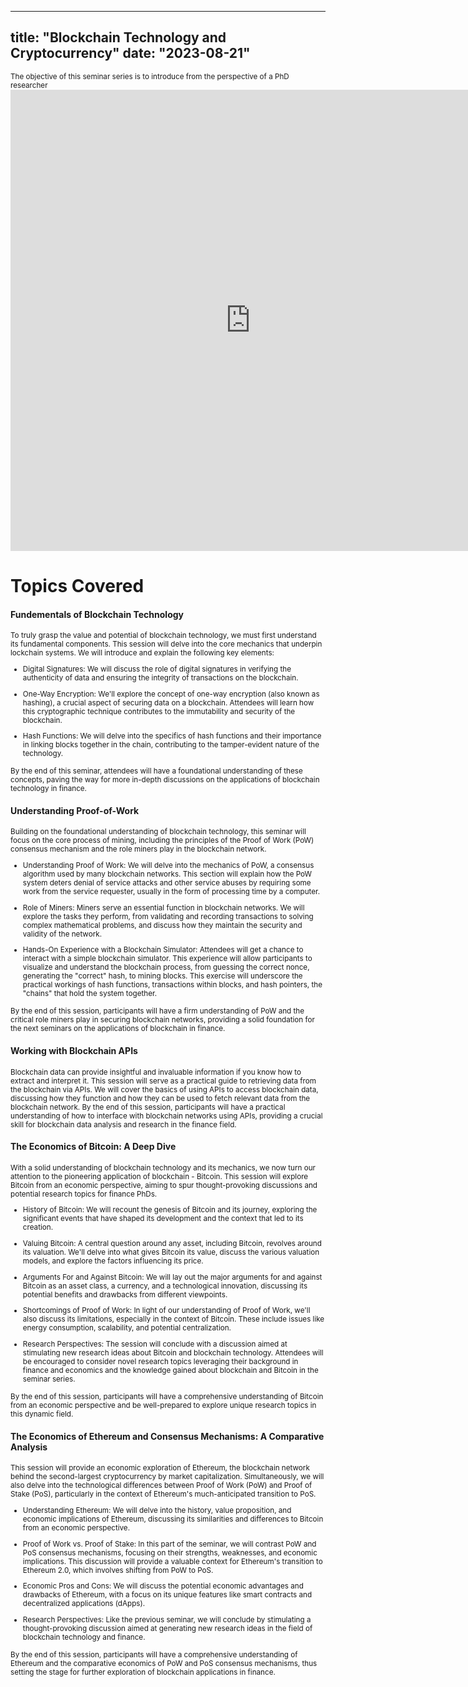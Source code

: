 

---
title: "Blockchain Technology and Cryptocurrency"
date: "2023-08-21"
---

<small>
The objective of this seminar series is to introduce 
from the perspective of a PhD researcher 
</small>


<!-- Put your Kaltura iframe code here -->
<div class="video-container">
<iframe id="kaltura_player" src="https://cdnapisec.kaltura.com/p/1492301/sp/149230100/embedIframeJs/uiconf_id/49148882/partner_id/1492301?iframeembed=true&playerId=kaltura_player&entry_id=1_gwn96tmf&flashvars[streamerType]=auto&amp;flashvars[localizationCode]=en&amp;flashvars[sideBarContainer.plugin]=true&amp;flashvars[sideBarContainer.position]=left&amp;flashvars[sideBarContainer.clickToClose]=true&amp;flashvars[chapters.plugin]=true&amp;flashvars[chapters.layout]=vertical&amp;flashvars[chapters.thumbnailRotator]=false&amp;flashvars[streamSelector.plugin]=true&amp;flashvars[EmbedPlayer.SpinnerTarget]=videoHolder&amp;flashvars[dualScreen.plugin]=true&amp;flashvars[Kaltura.addCrossoriginToIframe]=true&amp;&wid=1_y4pw04c5" width="768" height="738" allowfullscreen webkitallowfullscreen mozAllowFullScreen allow="autoplay *; fullscreen *; encrypted-media *" sandbox="allow-downloads allow-forms allow-same-origin allow-scripts allow-top-navigation allow-pointer-lock allow-popups allow-modals allow-orientation-lock allow-popups-to-escape-sandbox allow-presentation allow-top-navigation-by-user-activation" frameborder="0" title="Introduction"></iframe>
</div>


<!-- {{< video src="/videos/vid1.mp4" format="mp4" >}} --> 


# Topics Covered

#### Fundementals of Blockchain Technology

<small>
To truly grasp the value and potential of blockchain technology, we must first understand its fundamental components. This session will delve into the core mechanics that underpin lockchain systems. We will introduce and explain the following key elements:

- Digital Signatures: We will discuss the role of digital signatures in verifying the authenticity of data and ensuring the integrity of transactions on the blockchain.

- One-Way Encryption: We'll explore the concept of one-way encryption (also known as hashing), a crucial aspect of securing data on a blockchain. Attendees will learn how this cryptographic technique contributes to the immutability and security of the blockchain.

- Hash Functions: We will delve into the specifics of hash functions and their importance in linking blocks together in the chain, contributing to the tamper-evident nature of the technology.

By the end of this seminar, attendees will have a foundational understanding of these concepts, paving the way for more in-depth discussions on the applications of blockchain technology in finance.
</small>

#### Understanding Proof-of-Work

<small>
Building on the foundational understanding of blockchain technology, this seminar will focus on the core process of mining, including the principles of the Proof of Work (PoW) consensus mechanism and the role miners play in the blockchain network.

- Understanding Proof of Work: We will delve into the mechanics of PoW, a consensus algorithm used by many blockchain networks. This section will explain how the PoW system deters denial of service attacks and other service abuses by requiring some work from the service requester, usually in the form of processing time by a computer.

- Role of Miners: Miners serve an essential function in blockchain networks. We will explore the tasks they perform, from validating and recording transactions to solving complex mathematical problems, and discuss how they maintain the security and validity of the network.

- Hands-On Experience with a Blockchain Simulator: Attendees will get a chance to interact with a simple blockchain simulator. This experience will allow participants to visualize and understand the blockchain process, from guessing the correct nonce, generating the "correct" hash, to mining blocks. This exercise will underscore the practical workings of hash functions, transactions within blocks, and hash pointers, the "chains" that hold the system together.

By the end of this session, participants will have a firm understanding of PoW and the critical role miners play in securing blockchain networks, providing a solid foundation for the next seminars on the applications of blockchain in finance.
</small>

#### Working with Blockchain APIs
<small>
Blockchain data can provide insightful and invaluable information if you know how to extract and interpret it. This session will serve as a practical guide to retrieving data from the blockchain via APIs. We will cover the basics of using APIs to access blockchain data, discussing how they function and how they can be used to fetch relevant data from the blockchain network. By the end of this session, participants will have a practical understanding of how to interface with blockchain networks using APIs, providing a crucial skill for blockchain data analysis and research in the finance field.
</small>


####  The Economics of Bitcoin: A Deep Dive

<small>
With a solid understanding of blockchain technology and its mechanics, we now turn our attention to the pioneering application of blockchain - Bitcoin. This session will explore Bitcoin from an economic perspective, aiming to spur thought-provoking discussions and potential research topics for finance PhDs.

- History of Bitcoin: We will recount the genesis of Bitcoin and its journey, exploring the significant events that have shaped its development and the context that led to its creation.

- Valuing Bitcoin: A central question around any asset, including Bitcoin, revolves around its valuation. We'll delve into what gives Bitcoin its value, discuss the various valuation models, and explore the factors influencing its price.

- Arguments For and Against Bitcoin: We will lay out the major arguments for and against Bitcoin as an asset class, a currency, and a technological innovation, discussing its potential benefits and drawbacks from different viewpoints.

- Shortcomings of Proof of Work: In light of our understanding of Proof of Work, we'll also discuss its limitations, especially in the context of Bitcoin. These include issues like energy consumption, scalability, and potential centralization.

- Research Perspectives: The session will conclude with a discussion aimed at stimulating new research ideas about Bitcoin and blockchain technology. Attendees will be encouraged to consider novel research topics leveraging their background in finance and economics and the knowledge gained about blockchain and Bitcoin in the seminar series.

By the end of this session, participants will have a comprehensive understanding of Bitcoin from an economic perspective and be well-prepared to explore unique research topics in this dynamic field.
</small>


#### The Economics of Ethereum and Consensus Mechanisms: A Comparative Analysis

<small>
This session will provide an economic exploration of Ethereum, the blockchain network behind the second-largest cryptocurrency by market capitalization. Simultaneously, we will also delve into the technological differences between Proof of Work (PoW) and Proof of Stake (PoS), particularly in the context of Ethereum's much-anticipated transition to PoS.

- Understanding Ethereum: We will delve into the history, value proposition, and economic implications of Ethereum, discussing its similarities and differences to Bitcoin from an economic perspective.

- Proof of Work vs. Proof of Stake: In this part of the seminar, we will contrast PoW and PoS consensus mechanisms, focusing on their strengths, weaknesses, and economic implications. This discussion will provide a valuable context for Ethereum's transition to Ethereum 2.0, which involves shifting from PoW to PoS.

- Economic Pros and Cons: We will discuss the potential economic advantages and drawbacks of Ethereum, with a focus on its unique features like smart contracts and decentralized applications (dApps).

- Research Perspectives: Like the previous seminar, we will conclude by stimulating a thought-provoking discussion aimed at generating new research ideas in the field of blockchain technology and finance.

By the end of this session, participants will have a comprehensive understanding of Ethereum and the comparative economics of PoW and PoS consensus mechanisms, thus setting the stage for further exploration of blockchain applications in finance.
</small>
